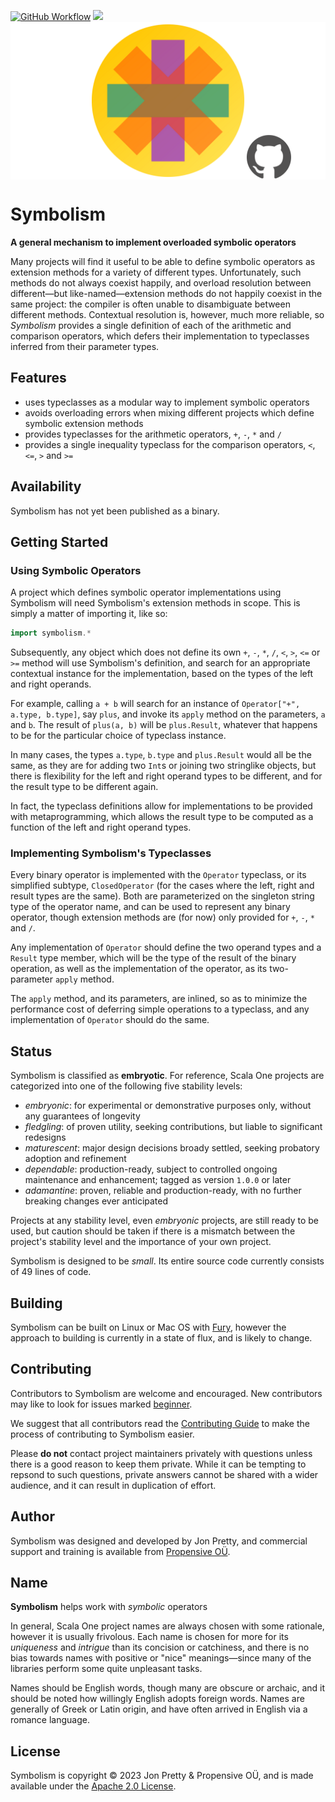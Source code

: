 [<img alt="GitHub Workflow" src="https://img.shields.io/github/actions/workflow/status/propensive/symbolism/main.yml?style=for-the-badge" height="24">](https://github.com/propensive/symbolism/actions)
[<img src="https://img.shields.io/discord/633198088311537684?color=8899f7&label=DISCORD&style=for-the-badge" height="24">](https://discord.gg/7b6mpF6Qcf)
<img src="/doc/images/github.png" valign="middle">

# Symbolism

__A general mechanism to implement overloaded symbolic operators__

Many projects will find it useful to be able to define symbolic operators as
extension methods for a variety of different types. Unfortunately, such methods
do not always coexist happily, and overload resolution between different—but
like-named—extension methods do not happily coexist in the same project: the
compiler is often unable to disambiguate between different methods.  Contextual
resolution is, however, much more reliable, so _Symbolism_ provides a single
definition of each of the arithmetic and comparison operators, which defers
their implementation to typeclasses inferred from their parameter types.

## Features

- uses typeclasses as a modular way to implement symbolic operators
- avoids overloading errors when mixing different projects which define symbolic extension methods
- provides typeclasses for the arithmetic operators, `+`, `-`, `*` and `/`
- provides a single inequality typeclass for the comparison operators, `<`, `<=`, `>` and `>=`


## Availability

Symbolism has not yet been published as a binary.

## Getting Started

### Using Symbolic Operators

A project which defines symbolic operator implementations using Symbolism will
need Symbolism's extension methods in scope. This is simply a matter of
importing it, like so:
```scala
import symbolism.*
```

Subsequently, any object which does not define its own `+`, `-`, `*`, `/`, `<`,
`>`, `<=` or `>=` method will use Symbolism's definition, and search for an
appropriate contextual instance for the implementation, based on the types of
the left and right operands.

For example, calling `a + b` will search for an instance of
`Operator["+", a.type, b.type]`, say `plus`, and invoke its `apply` method on
the parameters, `a` and `b`. The result of `plus(a, b)` will be `plus.Result`,
whatever that happens to be for the particular choice of typeclass instance.

In many cases, the types `a.type`, `b.type` and `plus.Result` would all be the
same, as they are for adding two `Int`s or joining two stringlike objects, but
there is flexibility for the left and right operand types to be different, and
for the result type to be different again.

In fact, the typeclass definitions allow for implementations to be provided
with metaprogramming, which allows the result type to be computed as a function
of the left and right operand types.

### Implementing Symbolism's Typeclasses

Every binary operator is implemented with the `Operator` typeclass, or its
simplified subtype, `ClosedOperator` (for the cases where the left, right and
result types are the same). Both are parameterized on the singleton string
type of the operator name, and can be used to represent any binary operator,
though extension methods are (for now) only provided for `+`, `-`, `*` and `/`.

Any implementation of `Operator` should define the two operand types and a
`Result` type member, which will be the type of the result of the binary
operation, as well as the implementation of the operator, as its two-parameter
`apply` method.

The `apply` method, and its parameters, are inlined, so as to minimize the
performance cost of deferring simple operations to a typeclass, and any
implementation of `Operator` should do the same.



## Status

Symbolism is classified as __embryotic__. For reference, Scala One projects are
categorized into one of the following five stability levels:

- _embryonic_: for experimental or demonstrative purposes only, without any guarantees of longevity
- _fledgling_: of proven utility, seeking contributions, but liable to significant redesigns
- _maturescent_: major design decisions broady settled, seeking probatory adoption and refinement
- _dependable_: production-ready, subject to controlled ongoing maintenance and enhancement; tagged as version `1.0.0` or later
- _adamantine_: proven, reliable and production-ready, with no further breaking changes ever anticipated

Projects at any stability level, even _embryonic_ projects, are still ready to
be used, but caution should be taken if there is a mismatch between the
project's stability level and the importance of your own project.

Symbolism is designed to be _small_. Its entire source code currently consists
of 49 lines of code.

## Building

Symbolism can be built on Linux or Mac OS with [Fury](/propensive/fury), however
the approach to building is currently in a state of flux, and is likely to
change.

## Contributing

Contributors to Symbolism are welcome and encouraged. New contributors may like to look for issues marked
<a href="https://github.com/propensive/symbolism/labels/beginner">beginner</a>.

We suggest that all contributors read the [Contributing Guide](/contributing.md) to make the process of
contributing to Symbolism easier.

Please __do not__ contact project maintainers privately with questions unless
there is a good reason to keep them private. While it can be tempting to
repsond to such questions, private answers cannot be shared with a wider
audience, and it can result in duplication of effort.

## Author

Symbolism was designed and developed by Jon Pretty, and commercial support and training is available from
[Propensive O&Uuml;](https://propensive.com/).



## Name

__Symbolism__ helps work with _symbolic_ operators

In general, Scala One project names are always chosen with some rationale, however it is usually
frivolous. Each name is chosen for more for its _uniqueness_ and _intrigue_ than its concision or
catchiness, and there is no bias towards names with positive or "nice" meanings—since many of the
libraries perform some quite unpleasant tasks.

Names should be English words, though many are obscure or archaic, and it should be noted how
willingly English adopts foreign words. Names are generally of Greek or Latin origin, and have
often arrived in English via a romance language.

## License

Symbolism is copyright &copy; 2023 Jon Pretty & Propensive O&Uuml;, and is made available under the
[Apache 2.0 License](/license.md).
